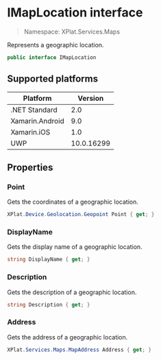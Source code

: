 # IMapLocation interface

> Namespace: XPlat.Services.Maps

Represents a geographic location.

```csharp
public interface IMapLocation
```

## Supported platforms

| Platform | Version |
| --- | --- |
| .NET Standard | 2.0 |
| Xamarin.Android | 9.0 |
| Xamarin.iOS  | 1.0 |
| UWP | 10.0.16299 | 

## Properties

### Point

Gets the coordinates of a geographic location.

```csharp
XPlat.Device.Geolocation.Geopoint Point { get; }
```

### DisplayName

Gets the display name of a geographic location.

```csharp
string DisplayName { get; }
```

### Description

Gets the description of a geographic location.

```csharp
string Description { get; }
```

### Address

Gets the address of a geographic location.

```csharp
XPlat.Services.Maps.MapAddress Address { get; }
```